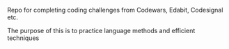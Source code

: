 Repo for completing coding challenges from Codewars, Edabit, Codesignal etc.

The purpose of this is to practice language methods and efficient techniques
